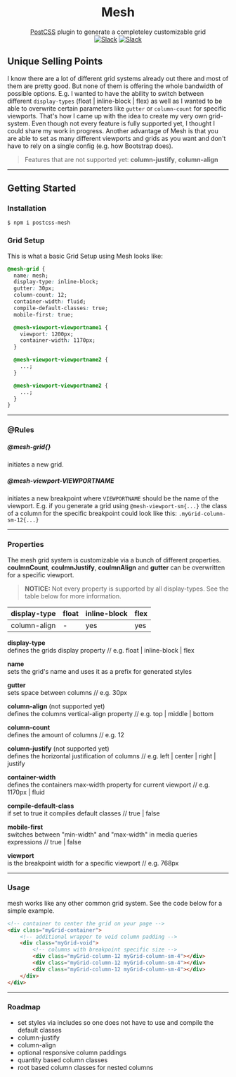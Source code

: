 <h1 align="center">Mesh</h1>
<p align="center">
<a href="https://github.com/postcss/postcss">PostCSS</a> plugin to generate a completeley customizable grid<br>
<a href="https://www.npmjs.com/package/postcss-mesh" rel="nofollow"><img src="https://img.shields.io/npm/v/postcss-mesh.svg" alt="Slack" data-canonical-src="https://img.shields.io/npm/v/postcss-mesh.svg" style="max-width:100%;"></a>
<a href="https://www.npmjs.com/package/postcss-mesh" rel="nofollow"><img src="https://img.shields.io/npm/dt/postcss-mesh.svg" alt="Slack" data-canonical-src="https://img.shields.io/npm/dt/postcss-mesh.svg" style="max-width:100%;"></a>
</p>

## Unique Selling Points

I know there are a lot of different grid systems already out there and most of them are pretty good. But none of them is offering the whole bandwidth of possible options. E.g. I wanted to have the ability to switch between different `display-types` (float | inline-block | flex) as well as I wanted to be able to overwrite certain parameters like `gutter` or `column-count` for specific viewports. That's how I came up with the idea to create my very own grid-system. Even though not every feature is fully supported yet, I thought I could share my work in progress. Another advantage of Mesh is that you are able to set as many different viewports and grids as you want and don't have to rely on a single config (e.g. how Bootstrap does).

> Features that are not supported yet: **column-justify**, **column-align**

---

## Getting Started
### Installation

```console
$ npm i postcss-mesh
```
### Grid Setup

This is what a basic Grid Setup using Mesh looks like:

```css
@mesh-grid {
  name: mesh;
  display-type: inline-block;
  gutter: 30px;
  column-count: 12;
  container-width: fluid;
  compile-default-classes: true;
  mobile-first: true;

  @mesh-viewport-viewportname1 {
    viewport: 1200px;
    container-width: 1170px;
  }

  @mesh-viewport-viewportname2 {
    ...;
  }

  @mesh-viewport-viewportname2 {
    ...;
  }
}
```

---

### @Rules

##### @mesh-grid{}

initiates a new grid.

##### @mesh-viewport-VIEWPORTNAME

initiates a new breakpoint where `VIEWPORTNAME` should be the name of the viewport.
E.g. if you generate a grid using `@mesh-viewport-sm{...}` the class of a column for the specific breakpoint could look like this: `.myGrid-column-sm-12{...}`

---

### Properties

The mesh grid system is customizable via a bunch of different properties. **coulmnCount**, **coulmnJustify**, **coulmnAlign** and **gutter** can be overwritten for a specific viewport.

> **NOTICE:** Not every property is supported by all display-types. See the table below for more information.

| display-type | float | inline-block | flex |
| ------------ | ----- | ------------ | ---- |
| column-align | -     | yes          | yes  |


**display-type**<br>
defines the grids display property // e.g. float | inline-block | flex

**name**<br>
sets the grid's name and uses it as a prefix for generated styles

**gutter**<br>
sets space between columns // e.g. 30px

**column-align** (not supported yet)<br>
defines the columns vertical-align property // e.g. top | middle | bottom

**column-count**<br>
defines the amount of columns // e.g. 12

**column-justify** (not supported yet)<br>
defines the horizontal justification of columns // e.g. left | center | right | justify

**container-width**<br>
defines the containers max-width property for current viewport // e.g. 1170px | fluid

**compile-default-class**<br>
if set to true it compiles default classes // true | false

**mobile-first**<br>
switches between "min-width" and "max-width" in media queries expressions // true | false

**viewport**<br>
is the breakpoint width for a specific viewport // e.g. 768px

---

### Usage

mesh works like any other common grid system. See the code below for a simple example.

```HTML
<!-- container to center the grid on your page -->
<div class="myGrid-container">
    <!-- additional wrapper to void column padding -->
    <div class="myGrid-void">
        <!-- columns with breakpoint specific size -->
        <div class="myGrid-column-12 myGrid-column-sm-4"></div>
        <div class="myGrid-column-12 myGrid-column-sm-4"></div>
        <div class="myGrid-column-12 myGrid-column-sm-4"></div>
    </div>
</div>
```

---

### Roadmap

- set styles via includes so one does not have to use and compile the default classes
- column-justify
- column-align
- optional responsive column paddings
- quantity based column classes
- root based column classes for nested columns
